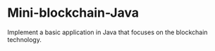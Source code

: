 # Mini-blockchain-Java
Implement a basic application in Java that focuses on the blockchain technology.
